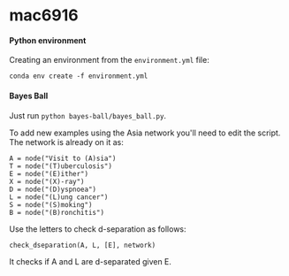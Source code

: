 # mac6916

#### Python environment

Creating an environment from the `environment.yml` file:
```
conda env create -f environment.yml
```

#### Bayes Ball

Just run `python bayes-ball/bayes_ball.py`.

To add new examples using the Asia network you'll need to edit the script. The network is already on it as:

```
A = node("Visit to (A)sia")
T = node("(T)uberculosis")
E = node("(E)ither")
X = node("(X)-ray")
D = node("(D)yspnoea")
L = node("(L)ung cancer")
S = node("(S)moking")
B = node("(B)ronchitis")
```

Use the letters to check d-separation as follows:
``` 1c-enterprise
check_dseparation(A, L, [E], network)
```

It checks if A and L are d-separated given E.
